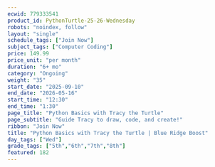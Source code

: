 ```yaml
---
ecwid: 779333541
product_id: PythonTurtle-25-26-Wednesday
robots: "noindex, follow"
layout: "single"
schedule_tags: ["Join Now"]
subject_tags: ["Computer Coding"]
price: 149.99
price_unit: "per month"
duration: "6+ mo"
category: "Ongoing"
weight: "35"
start_date: "2025-09-10"
end_date: "2026-05-16"
start_time: "12:30"
end_time: "1:30"
page_title: "Python Basics with Tracy the Turtle"
page_subtitle: "Guide Tracy to draw, code, and create!"
ribbon: "Join Now"
title: "Python Basics with Tracy the Turtle | Blue Ridge Boost"
day_tags: ["Wed"]
grade_tags: ["5th","6th","7th","8th"]
featured: 182
---
```

